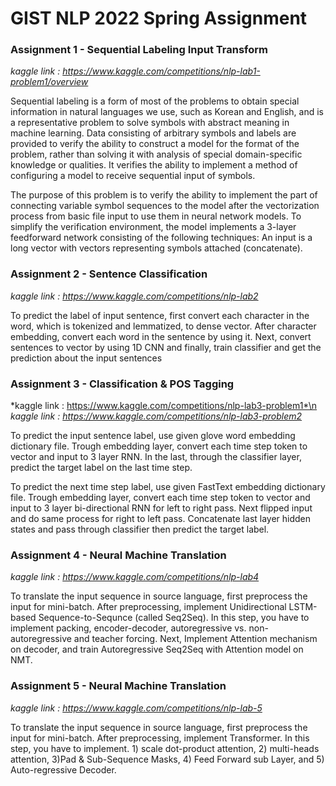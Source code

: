 # GIST NLP 2022 Spring Assignment


### Assignment 1 - Sequential Labeling Input Transform
*kaggle link : https://www.kaggle.com/competitions/nlp-lab1-problem1/overview*

Sequential labeling is a form of most of the problems to obtain special information in natural languages we use, such as Korean and English, and is a representative problem to solve symbols with abstract meaning in machine learning. Data consisting of arbitrary symbols and labels are provided to verify the ability to construct a model for the format of the problem, rather than solving it with analysis of special domain-specific knowledge or qualities. It verifies the ability to implement a method of configuring a model to receive sequential input of symbols.

The purpose of this problem is to verify the ability to implement the part of connecting variable symbol sequences to the model after the vectorization process from basic file input to use them in neural network models. To simplify the verification environment, the model implements a 3-layer feedforward network consisting of the following techniques: An input is a long vector with vectors representing symbols attached (concatenate).


### Assignment 2 - Sentence Classification
*kaggle link : https://www.kaggle.com/competitions/nlp-lab2*

To predict the label of input sentence, first convert each character in the word, which is tokenized and lemmatized, to dense vector. After character embedding, convert each word in the sentence by using it. Next, convert sentences to vector by using 1D CNN and finally, train classifier and get the prediction about the input sentences

### Assignment 3 - Classification & POS Tagging
*kaggle link : https://www.kaggle.com/competitions/nlp-lab3-problem1*\n
*kaggle link : https://www.kaggle.com/competitions/nlp-lab3-problem2*

To predict the input sentence label, use given glove word embedding dictionary file. Trough embedding layer, convert each time step token to vector and input to 3 layer RNN. In the last, through the classifier layer, predict the target label on the last time step.

To predict the next time step label, use given FastText embedding dictionary file. Trough embedding layer, convert each time step token to vector and input to 3 layer bi-directional RNN for left to right pass. Next flipped input and do same process for right to left pass. Concatenate last layer hidden states and pass through classifier then predict the target label.

### Assignment 4 - Neural Machine Translation
*kaggle link : https://www.kaggle.com/competitions/nlp-lab4*

To translate the input sequence in source language, first preprocess the input for mini-batch. After preprocessing, implement Unidirectional LSTM-based Sequence-to-Sequnce (called Seq2Seq). In this step, you have to implement packing, encoder-decoder, autoregressive vs. non-autoregressive and teacher forcing. Next, Implement Attention mechanism on decoder, and train Autoregressive Seq2Seq with Attention model on NMT.


### Assignment 5 - Neural Machine Translation
*kaggle link : https://www.kaggle.com/competitions/nlp-lab-5*

To translate the input sequence in source language, first preprocess the input for mini-batch. After preprocessing, implement Transformer. In this step, you have to implement. 1) scale dot-product attention, 2) multi-heads attention, 3)Pad & Sub-Sequence Masks, 4) Feed Forward sub Layer, and 5) Auto-regressive Decoder.
